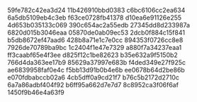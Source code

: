 59fe782c42ea3d24
11b426910bbd0383
c6bc6106cc2ea634
6a5db5109eb4c3eb
f63ce0728fb41378
d10ea6e91126e255
4d653b035133c069
390c654ac2a55edb
27345dd8d233987a
6820d015b3046eaa
05870de0ab09ec53
2dcb0f884c15f841
b5db8672ef47aad6
428b8a71e1c7e0cc
894353f0726cc8e8
7926de70789ba9bc
1c2404f1e47e7329
a880f7a34237eaa1
ff3caabf65e4f3ee
d825f12c1be82623
b35e632a9f5150b2
766d4da363ee17b9
85629a37997e683b
f4ded349e27f925c
ae6839958faf0e4c
f5bb13d91b0b4e6b
ee0678b64d2be86b
e070fdbabccb02a6
4cb5dff0a9cd21f7
b76c5b2172d2710c
6a7a86adbf404f92
b6ff95a662d7e7d7
8c8952ca3f06f6af
1450f9b46e4a63f9
